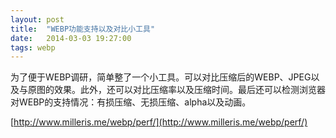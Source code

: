 ```yaml
---
layout: post
title:  "WEBP功能支持以及对比小工具"
date:   2014-03-03 19:27:00
tags: webp
---
```

为了便于WEBP调研，简单整了一个小工具。可以对比压缩后的WEBP、JPEG以及与原图的效果。此外，还可以对比压缩率以及压缩时间。最后还可以检测浏览器对WEBP的支持情况：有损压缩、无损压缩、alpha以及动画。

[http://www.milleris.me/webp/perf/](http://www.milleris.me/webp/perf/)

<img srcset="/img/resp/webp-tool-phone.png 500w 1x, /img/resp/webp-tool-phone@2x.png 500w 2x, /img/resp/webp-tool-tablet.png 800w 1x, /img/resp/webp-tool-tablet@2x.png 800w 2x, /img/resp/webp-tool-desktop.png 1050w 1x, /img/resp/webp-tool-desktop@2x.png 1050w 2x">

<!--picture>
    <source srcset="/img/resp/webp-tool-phone.png, /img/resp/webp-tool-phone@2x.png 2x" media="(max-width: 500px)">
    <source srcset="/img/resp/webp-tool-tablet.png, /img/resp/webp-tool-tablet@2x.png 2x" media="(max-width: 800px)">
    <source srcset="/img/resp/webp-tool-desktop.png, /img/resp/webp-tool-desktop@2x.png 2x" media="(max-width: 1050px)">
    <img alt="Webp Tool">
</picture-->



